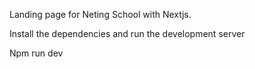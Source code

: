 Landing page for Neting School with Nextjs.


Install the dependencies and run the development server

Npm run dev
